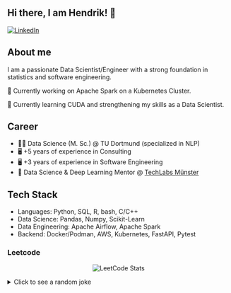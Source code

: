 ## Hi there, I am Hendrik! 👋

<a href="https://www.linkedin.com/in/hendrik-linn/" target="_blank"><img alt="LinkedIn" src="https://img.shields.io/badge/linkedin-%230077B5.svg?&style=for-the-badge&logo=linkedin&logoColor=white" /></a>

## About me
I am a passionate Data Scientist/Engineer with a strong foundation in statistics and software engineering.

🔭 Currently working on Apache Spark on a Kubernetes Cluster.

🌱 Currently learning CUDA and strengthening my skills as a Data Scientist.

## Career
- 👨‍🎓 Data Science (M. Sc.) @ TU Dortmund (specialized in NLP)
- 🖥️ +5 years of experience in Consulting
- 🖥️ +3 years of experience in Software Engineering
- 🤝 Data Science & Deep Learning Mentor @ [TechLabs Münster](https://ms.techlabs.org/)

## Tech Stack
- Languages: Python, SQL, R, bash, C/C++
- Data Science: Pandas, Numpy, Scikit-Learn
- Data Engineering: Apache Airflow, Apache Spark
- Backend: Docker/Podman, AWS, Kubernetes, FastAPI, Pytest

### Leetcode
  <div align="center">

  ![LeetCode Stats](https://leetcode.card.workers.dev/HeLinx?theme=dark&font=source_code_pro&extension=activity)

  </div>

<details>
  <summary>Click to see a random joke</summary>
  <div align="center">

  ![Jokes Card](https://readme-jokes.vercel.app/api?theme=blue-green)

  </div>
</details
